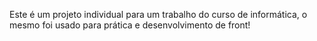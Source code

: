 Este é um projeto individual para um trabalho do curso de informática, o mesmo foi usado para prática e desenvolvimento de front!
